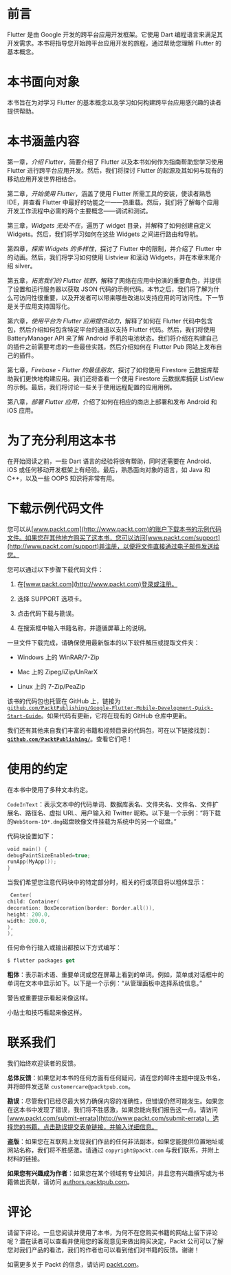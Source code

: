 # 前言

Flutter 是由 Google 开发的跨平台应用开发框架。它使用 Dart 编程语言来满足其开发需求。本书将指导您开始跨平台应用开发的旅程，通过帮助您理解 Flutter 的基本概念。

# 本书面向对象

本书旨在为对学习 Flutter 的基本概念以及学习如何构建跨平台应用感兴趣的读者提供帮助。

# 本书涵盖内容

第一章，*介绍 Flutter*，简要介绍了 Flutter 以及本书如何作为指南帮助您学习使用 Flutter 进行跨平台应用开发。然后，我们将探讨 Flutter 的起源及其如何与现有的移动应用开发世界相结合。

第二章，*开始使用 Flutter*，涵盖了使用 Flutter 所需工具的安装，使读者熟悉 IDE，并查看 Flutter 中最好的功能之一——热重载。然后，我们将了解每个应用开发工作流程中必需的两个主要概念——调试和测试。

第三章，*Widgets 无处不在*，遍历了 widget 目录，并解释了如何创建自定义 Widgets。然后，我们将学习如何在这些 Widgets 之间进行路由和导航。

第四章，*探索 Widgets 的多样性*，探讨了 Flutter 中的限制，并介绍了 Flutter 中的动画。然后，我们将学习如何使用 Listview 和滚动 Widgets，并在本章末尾介绍 silver。

第五章，*拓宽我们的 Flutter 视野*，解释了网络在应用中扮演的重要角色，并提供了设置和运行服务器以获取 JSON 代码的示例代码。本节之后，我们将了解为什么可访问性很重要，以及开发者可以带来哪些改进以支持应用的可访问性。下一节是关于应用支持国际化。

第六章，*使用平台为 Flutter 应用提供动力*，解释了如何在 Flutter 代码中包含包，然后介绍如何包含特定平台的通道以支持 Flutter 代码。然后，我们将使用 BatteryManager API 来了解 Android 手机的电池状态。我们将介绍在构建自己的插件之前需要考虑的一些最佳实践，然后介绍如何在 Flutter Pub 网站上发布自己的插件。

第七章，*Firebase - Flutter 的最佳朋友*，探讨了如何使用 Firestore 云数据库帮助我们更快地构建应用。我们还将查看一个使用 Firestore 云数据库捕获 ListView 的示例。最后，我们将讨论一些关于使用远程配置的应用用例。

第八章，*部署 Flutter 应用*，介绍了如何在相应的商店上部署和发布 Android 和 iOS 应用。

# 为了充分利用这本书

在开始阅读之前，一些 Dart 语言的经验将很有帮助，同时还需要在 Android、iOS 或任何移动开发框架上有经验。最后，熟悉面向对象的语言，如 Java 和 C++，以及一些 OOPS 知识将非常有用。

# 下载示例代码文件

您可以从[www.packt.com](http://www.packt.com)的账户下载本书的示例代码文件。如果您在其他地方购买了这本书，您可以访问[www.packt.com/support](http://www.packt.com/support)并注册，以便将文件直接通过电子邮件发送给您。

您可以通过以下步骤下载代码文件：

1.  在[www.packt.com](http://www.packt.com)登录或注册。

1.  选择 SUPPORT 选项卡。

1.  点击代码下载与勘误。

1.  在搜索框中输入书籍名称，并遵循屏幕上的说明。

一旦文件下载完成，请确保使用最新版本的以下软件解压或提取文件夹：

+   Windows 上的 WinRAR/7-Zip

+   Mac 上的 Zipeg/iZip/UnRarX

+   Linux 上的 7-Zip/PeaZip

该书的代码包也托管在 GitHub 上，链接为[`github.com/PacktPublishing/Google-Flutter-Mobile-Development-Quick-Start-Guide`](https://github.com/PacktPublishing/Google-Flutter-Mobile-Development-Quick-Start-Guide)。如果代码有更新，它将在现有的 GitHub 仓库中更新。

我们还有其他来自我们丰富的书籍和视频目录的代码包，可在以下链接找到：**[`github.com/PacktPublishing/`](https://github.com/PacktPublishing/)**。查看它们吧！

# 使用的约定

在本书中使用了多种文本约定。

`CodeInText`：表示文本中的代码单词、数据库表名、文件夹名、文件名、文件扩展名、路径名、虚拟 URL、用户输入和 Twitter 昵称。以下是一个示例：“将下载的`WebStorm-10*.dmg`磁盘映像文件挂载为系统中的另一个磁盘。”

代码块设置如下：

```kt
void main() {
debugPaintSizeEnabled=true;
runApp(MyApp());
}
```

当我们希望您注意代码块中的特定部分时，相关的行或项目将以粗体显示：

```kt
 Center(
child: Container(
decoration: BoxDecoration(border: Border.all()),
height: 200.0,
width: 200.0,
),
), 
```

任何命令行输入或输出都按以下方式编写：

```kt
$ flutter packages get
```

**粗体**：表示新术语、重要单词或您在屏幕上看到的单词。例如，菜单或对话框中的单词在文本中显示如下。以下是一个示例：“从管理面板中选择系统信息。”

警告或重要提示看起来像这样。

小贴士和技巧看起来像这样。

# 联系我们

我们始终欢迎读者的反馈。

**总体反馈**：如果您对本书的任何方面有任何疑问，请在您的邮件主题中提及书名，并将邮件发送至 `customercare@packtpub.com`。

**勘误**：尽管我们已经尽最大努力确保内容的准确性，但错误仍然可能发生。如果您在这本书中发现了错误，我们将不胜感激，如果您能向我们报告这一点。请访问 [www.packt.com/submit-errata](http://www.packt.com/submit-errata)，选择您的书籍，点击勘误提交表单链接，并输入详细信息。

**盗版**：如果您在互联网上发现我们作品的任何非法副本，如果您能提供位置地址或网站名称，我们将不胜感激。请通过 `copyright@packt.com` 与我们联系，并附上材料的链接。

**如果您有兴趣成为作者**：如果您在某个领域有专业知识，并且您有兴趣撰写或为书籍做出贡献，请访问 [authors.packtpub.com](http://authors.packtpub.com/)。

# 评论

请留下评论。一旦您阅读并使用了本书，为何不在您购买书籍的网站上留下评论呢？潜在读者可以查看并使用您的客观意见来做出购买决定，Packt 公司可以了解您对我们产品的看法，我们的作者也可以看到他们对书籍的反馈。谢谢！

如需更多关于 Packt 的信息，请访问 [packt.com](http://www.packt.com/)。
